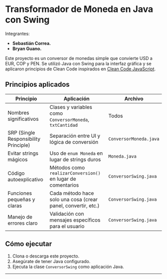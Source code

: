 # Transformador de Moneda en Java con Swing

Integrantes:
- **Sebastián Correa.**
- **Bryan Guano.**

Este proyecto es un conversor de monedas simple que convierte USD a EUR, COP y PEN. Se utilizó Java con Swing para la interfaz gráfica y se aplicaron principios de Clean Code inspirados en [Clean Code JavaScript](https://github.com/andersontr15/clean-code-javascript-es).

## Principios aplicados

| Principio                                | Aplicación                                                        | Archivo                    |
|------------------------------------------|-------------------------------------------------------------------|----------------------------|
| Nombres significativos                   | Clases y variables como `ConversorMoneda`, `txtCantidad`          | Todos                     |
| SRP (Single Responsibility Principle)    | Separación entre UI y lógica de conversión                        | `ConversorMoneda.java`     |
| Evitar strings mágicos                   | Uso de `enum Moneda` en lugar de strings duros                    | `Moneda.java`              |
| Código autoexplicativo                   | Métodos como `realizarConversion()` en lugar de comentarios       | `ConversorSwing.java`      |
| Funciones pequeñas y claras              | Cada método hace solo una cosa (crear panel, convertir, etc.)     | `ConversorSwing.java`      |
| Manejo de errores claro                  | Validación con mensajes específicos para el usuario               | `ConversorSwing.java`      |

## Cómo ejecutar

1. Clona o descarga este proyecto.
2. Asegúrate de tener Java configurado.
3. Ejecuta la clase `ConversorSwing` como aplicación Java.

---
